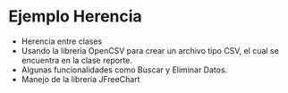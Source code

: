 # Ejemplo Herencia
- Herencia entre clases
- Usando la librería OpenCSV para crear un archivo tipo CSV, el cual se encuentra en la clase reporte. 
- Algunas funcionalidades como Buscar y Eliminar Datos.
- Manejo de la librería JFreeChart